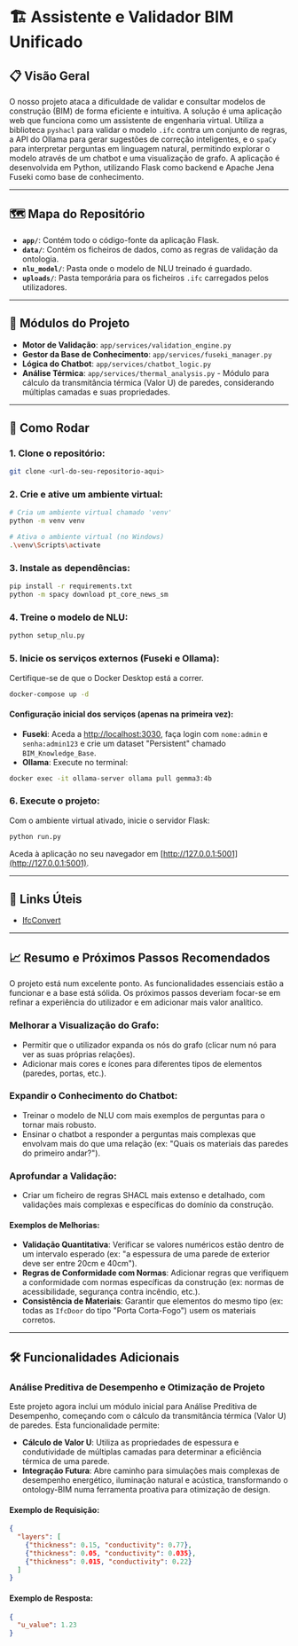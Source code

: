 # 🏗️ Assistente e Validador BIM Unificado

## 📋 Visão Geral

O nosso projeto ataca a dificuldade de validar e consultar modelos de construção (BIM) de forma eficiente e intuitiva. A solução é uma aplicação web que funciona como um assistente de engenharia virtual. Utiliza a biblioteca `pyshacl` para validar o modelo `.ifc` contra um conjunto de regras, a API do Ollama para gerar sugestões de correção inteligentes, e o `spaCy` para interpretar perguntas em linguagem natural, permitindo explorar o modelo através de um chatbot e uma visualização de grafo. A aplicação é desenvolvida em Python, utilizando Flask como backend e Apache Jena Fuseki como base de conhecimento.

---

## 🗺️ Mapa do Repositório

- **`app/`**: Contém todo o código-fonte da aplicação Flask.
- **`data/`**: Contém os ficheiros de dados, como as regras de validação da ontologia.
- **`nlu_model/`**: Pasta onde o modelo de NLU treinado é guardado.
- **`uploads/`**: Pasta temporária para os ficheiros `.ifc` carregados pelos utilizadores.

---

## 🧩 Módulos do Projeto

- **Motor de Validação**: `app/services/validation_engine.py`
- **Gestor da Base de Conhecimento**: `app/services/fuseki_manager.py`
- **Lógica do Chatbot**: `app/services/chatbot_logic.py`
- **Análise Térmica**: `app/services/thermal_analysis.py` - Módulo para cálculo da transmitância térmica (Valor U) de paredes, considerando múltiplas camadas e suas propriedades.

---

## 🚀 Como Rodar

### 1. Clone o repositório:

```bash
git clone <url-do-seu-repositorio-aqui>
```

### 2. Crie e ative um ambiente virtual:

```bash
# Cria um ambiente virtual chamado 'venv'
python -m venv venv

# Ativa o ambiente virtual (no Windows)
.\venv\Scripts\activate
```

### 3. Instale as dependências:

```bash
pip install -r requirements.txt
python -m spacy download pt_core_news_sm
```

### 4. Treine o modelo de NLU:

```bash
python setup_nlu.py
```

### 5. Inicie os serviços externos (Fuseki e Ollama):

Certifique-se de que o Docker Desktop está a correr.

```bash
docker-compose up -d
```

#### Configuração inicial dos serviços (apenas na primeira vez):

- **Fuseki**: Aceda a [http://localhost:3030](http://localhost:3030), faça login com `nome:admin` e `senha:admin123` e crie um dataset "Persistent" chamado `BIM_Knowledge_Base`.
- **Ollama**: Execute no terminal:

```bash
docker exec -it ollama-server ollama pull gemma3:4b
```

### 6. Execute o projeto:

Com o ambiente virtual ativado, inicie o servidor Flask:

```bash
python run.py
```

Aceda à aplicação no seu navegador em [http://127.0.0.1:5001](http://127.0.0.1:5001).

---

## 🔗 Links Úteis

- [IfcConvert](https://github.com/IfcOpenShell/IfcOpenShell/releases/tag/ifcconvert-0.8.2)

---

## 📈 Resumo e Próximos Passos Recomendados

O projeto está num excelente ponto. As funcionalidades essenciais estão a funcionar e a base está sólida. Os próximos passos deveriam focar-se em refinar a experiência do utilizador e em adicionar mais valor analítico.

### Melhorar a Visualização do Grafo:

- Permitir que o utilizador expanda os nós do grafo (clicar num nó para ver as suas próprias relações).
- Adicionar mais cores e ícones para diferentes tipos de elementos (paredes, portas, etc.).

### Expandir o Conhecimento do Chatbot:

- Treinar o modelo de NLU com mais exemplos de perguntas para o tornar mais robusto.
- Ensinar o chatbot a responder a perguntas mais complexas que envolvam mais do que uma relação (ex: "Quais os materiais das paredes do primeiro andar?").

### Aprofundar a Validação:

- Criar um ficheiro de regras SHACL mais extenso e detalhado, com validações mais complexas e específicas do domínio da construção.

#### Exemplos de Melhorias:

- **Validação Quantitativa**: Verificar se valores numéricos estão dentro de um intervalo esperado (ex: "a espessura de uma parede de exterior deve ser entre 20cm e 40cm").
- **Regras de Conformidade com Normas**: Adicionar regras que verifiquem a conformidade com normas específicas da construção (ex: normas de acessibilidade, segurança contra incêndio, etc.).
- **Consistência de Materiais**: Garantir que elementos do mesmo tipo (ex: todas as `IfcDoor` do tipo "Porta Corta-Fogo") usem os materiais corretos.

---

## 🛠️ Funcionalidades Adicionais

### Análise Preditiva de Desempenho e Otimização de Projeto

Este projeto agora inclui um módulo inicial para Análise Preditiva de Desempenho, começando com o cálculo da transmitância térmica (Valor U) de paredes. Esta funcionalidade permite:

- **Cálculo de Valor U**: Utiliza as propriedades de espessura e condutividade de múltiplas camadas para determinar a eficiência térmica de uma parede.
- **Integração Futura**: Abre caminho para simulações mais complexas de desempenho energético, iluminação natural e acústica, transformando o ontology-BIM numa ferramenta proativa para otimização de design.

#### Exemplo de Requisição:

```json
{
  "layers": [
    {"thickness": 0.15, "conductivity": 0.77},  
    {"thickness": 0.05, "conductivity": 0.035}, 
    {"thickness": 0.015, "conductivity": 0.22}  
  ]
}
```

#### Exemplo de Resposta:

```json
{
  "u_value": 1.23
}
```



